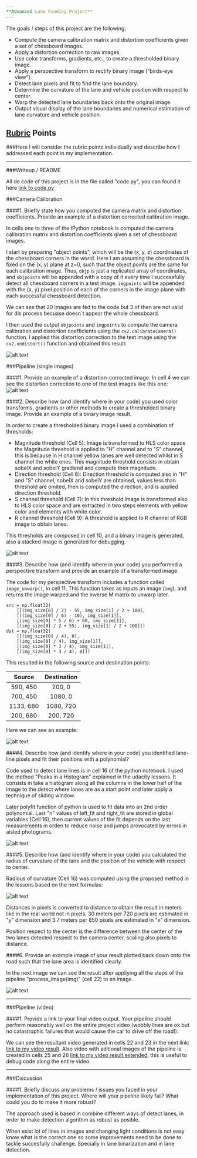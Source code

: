 ```yaml
---
**Advanced Lane Finding Project**
---
```

The goals / steps of this project are the following:

* Compute the camera calibration matrix and distortion coefficients given a set of chessboard images.
* Apply a distortion correction to raw images.
* Use color transforms, gradients, etc., to create a thresholded binary image.
* Apply a perspective transform to rectify binary image ("birds-eye view").
* Detect lane pixels and fit to find the lane boundary.
* Determine the curvature of the lane and vehicle position with respect to center.
* Warp the detected lane boundaries back onto the original image.
* Output visual display of the lane boundaries and numerical estimation of lane curvature and vehicle position.

[//]: # (Image References)

[image1]: ./writeup_images/Undistorted_Chess.png "Undistorted_chessboard"
[image2]: ./writeup_images/Undistorted_test.png "Undistorted_test_image"
[image3]: ./writeup_images/binary.png "binary"
[image4]: ./writeup_images/lane_detection.png "lane_detection"
[image5]: ./writeup_images/warp.png "warp"
[image6]: ./writeup_images/Formula.png "Formula"
[image7]: ./writeup_images/Final.png "Final"

## [Rubric](https://review.udacity.com/#!/rubrics/571/view) Points
###Here I will consider the rubric points individually and describe how I addressed each point in my implementation.  

---
###Writeup / README

All de code of this project is in the file called "code.py", you can found it here [link to code.py](./code.py)

###Camera Calibration

####1. Briefly state how you computed the camera matrix and distortion coefficients. Provide an example of a distortion corrected calibration image.

In cells one to three of the IPython notebook is computed the camera calibration matrix and distortion coefficients given a set of chessboard images.

I start by preparing "object points", which will be the (x, y, z) coordinates of the chessboard corners in the world. Here I am assuming the chessboard is fixed on the (x, y) plane at z=0, such that the object points are the same for each calibration image.  Thus, `objp` is just a replicated array of coordinates, and `objpoints` will be appended with a copy of it every time I successfully detect all chessboard corners in a test image.  `imgpoints` will be appended with the (x, y) pixel position of each of the corners in the image plane with each successful chessboard detection.

We can see that 20 images are fed to the code but 3 of then are not valid for dis process becuase doesn´t appear the whole chessboard.

I then used the output `objpoints` and `imgpoints` to compute the camera calibration and distortion coefficients using the `cv2.calibrateCamera()` function.  I applied this distortion correction to the test image using the `cv2.undistort()` function and obtained this result: 

![alt text][image1]

###Pipeline (single images)

####1. Provide an example of a distortion-corrected image.
In cell 4 we can see the distortion correction to one of the test images like this one:
![alt text][image2]

####2. Describe how (and identify where in your code) you used color transforms, gradients or other methods to create a thresholded binary image.  Provide an example of a binary image result.

In order to create a thresholded binary image I used a combination of thresholds:
* Magnitude threshold (Cell 5): Image is transformed to HLS color space the Magnitude threshold is applied to "H" channel and to "S" channel, this is because in H channel yellow lanes are well detected whilst in S channel the white ones. This magnitude threshold consists in obtain sobelX and sobelY gradiend and compute their magnitude.
* Direction threshold (Cell 8): Direction threshold is computed also in "H" and "S" channel, sobelX and sobelY are obtained, values less than threshold are omited, then is computed the direction, and is applied direction threshold.
* S channel threshold (Cell 7): In this threshold image is transformed also to HLS color space and are extracted in two steps elements with yellow color and elements with white color.  
* R channel threshold (Cell 9): A threshold is applied to R channel of RGB image to obtain lanes.

This thresholds are composed in cell 10, and a binary image is generated, also a stacked image is generated for debugging.

![alt text][image3]

####3. Describe how (and identify where in your code) you performed a perspective transform and provide an example of a transformed image.

The code for my perspective transform includes a function called `image_unwarp()`, in cell 11.  This function takes as inputs an image (`img`), and returns the image warped and the inverse M matrix to unwarp later.

```
src = np.float32(
    [[(img_size[0] / 2) - 55, img_size[1] / 2 + 100],
    [((img_size[0] / 6) - 10), img_size[1]],
    [(img_size[0] * 5 / 6) + 60, img_size[1]],
    [(img_size[0] / 2 + 55), img_size[1] / 2 + 100]])
dst = np.float32(
    [[(img_size[0] / 4), 0],
    [(img_size[0] / 4), img_size[1]],
    [(img_size[0] * 3 / 4), img_size[1]],
    [(img_size[0] * 3 / 4), 0]])

```
This resulted in the following source and destination points:

| Source        | Destination   | 
|:-------------:|:-------------:| 
| 590, 450      | 200, 0        | 
| 700, 450      | 1080, 0      |
| 1133, 680     | 1080, 720      |
| 200, 680      | 200, 720        |

Here we can see an example:

![alt text][image5]


####4. Describe how (and identify where in your code) you identified lane-line pixels and fit their positions with a polynomial?

Code used to detect lane lines is in cell 16 of the python notebook. I used the method "Peaks in a Histogram" explained in the udacity lessons. It consists in take a histogram along all the columns in the lower half of the image to the detect where lanes are as a start point and later apply a technique of sliding window.

Later polyfit function of python is used to fit data into an 2nd order polynomial.
Last "n" values of left_fit and right_fit are stored in global variables (Cell 16), then current values of the fit depends on the last measurements in orden to reduce noise and jumps provocated by errors in aisled photograms.

![alt text][image4]

####5. Describe how (and identify where in your code) you calculated the radius of curvature of the lane and the position of the vehicle with respect to center.

Radious of curvature (Cell 16) was computed using the proposed method in the lessons based on the next formulas:

![alt text][image6]

Distances in pixels is converted to distance to obtain the result in meters like in the real world not in pixels. 30 meters per 720 pixels are estimated in "y" dimension and 3.7 meters per 850 pixels are estimated in "x" dimension.

Position respect to the center is the difference between the center of the two lanes detected respect to the camera center, scaling also pixels to distance.

####6. Provide an example image of your result plotted back down onto the road such that the lane area is identified clearly.

In the next image we can see the result after appliying all the steps of the pipeline "process_image(img)" (cell 22) to an image.

![alt text][image7]

---

###Pipeline (video)

####1. Provide a link to your final video output.  Your pipeline should perform reasonably well on the entire project video (wobbly lines are ok but no catastrophic failures that would cause the car to drive off the road!).

We can see the resultant video generated in cells 22 and 23  in the next link: [link to my video result](./project_output.mp4). Also video with aditional images of the pipeline is created in cells 25 and 26 [link to my video result extended](./project_output_ex.mp4), this is useful to debug code along the entire video.

---

###Discussion

####1. Briefly discuss any problems / issues you faced in your implementation of this project.  Where will your pipeline likely fail?  What could you do to make it more robust?

The approach used is based in combine different ways of detect lanes, in order to make detection algorithm as robust as posible.

When exist lot of lines in images and changing light conditions is not easy know what is the correct one so some improvements need to be done to tackle succesfully challenge. Specially in lane binarization and in lane detection.
